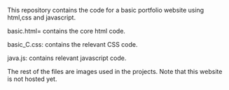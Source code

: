 This repository contains the code for a basic portfolio website using html,css and javascript.

basic.html= contains the core html code.

basic_C.css: contains the relevant CSS code.

java.js: contains relevant javascript code.

The rest of the files are images used in the projects. Note that this website is not hosted yet.
